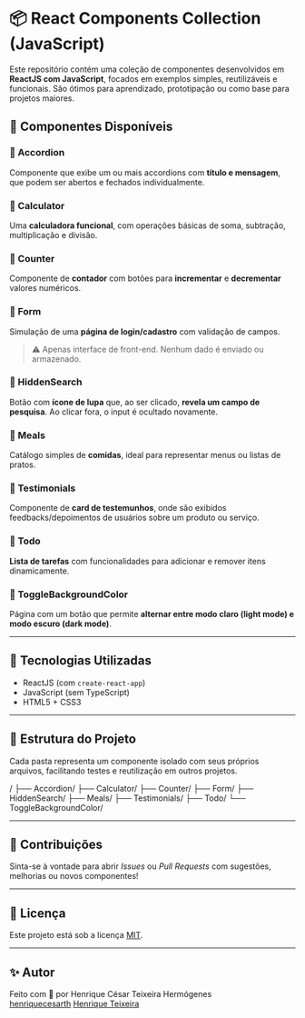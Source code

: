 # 📦 React Components Collection (JavaScript)

Este repositório contém uma coleção de componentes desenvolvidos em **ReactJS com JavaScript**, focados em exemplos simples, reutilizáveis e funcionais. São ótimos para aprendizado, prototipação ou como base para projetos maiores.

## 🧩 Componentes Disponíveis

### 📂 Accordion
Componente que exibe um ou mais accordions com **título e mensagem**, que podem ser abertos e fechados individualmente.

### 📂 Calculator
Uma **calculadora funcional**, com operações básicas de soma, subtração, multiplicação e divisão.

### 📂 Counter
Componente de **contador** com botões para **incrementar** e **decrementar** valores numéricos.

### 📂 Form
Simulação de uma **página de login/cadastro** com validação de campos.  
> ⚠️ Apenas interface de front-end. Nenhum dado é enviado ou armazenado.

### 📂 HiddenSearch
Botão com **ícone de lupa** que, ao ser clicado, **revela um campo de pesquisa**. Ao clicar fora, o input é ocultado novamente.

### 📂 Meals
Catálogo simples de **comidas**, ideal para representar menus ou listas de pratos.

### 📂 Testimonials
Componente de **card de testemunhos**, onde são exibidos feedbacks/depoimentos de usuários sobre um produto ou serviço.

### 📂 Todo
**Lista de tarefas** com funcionalidades para adicionar e remover itens dinamicamente.

### 📂 ToggleBackgroundColor
Página com um botão que permite **alternar entre modo claro (light mode) e modo escuro (dark mode)**.

---

## 🚀 Tecnologias Utilizadas

- ReactJS (com `create-react-app`)
- JavaScript (sem TypeScript)
- HTML5 + CSS3

---

## 📁 Estrutura do Projeto

Cada pasta representa um componente isolado com seus próprios arquivos, facilitando testes e reutilização em outros projetos.

/
├── Accordion/
├── Calculator/
├── Counter/
├── Form/
├── HiddenSearch/
├── Meals/
├── Testimonials/
├── Todo/
└── ToggleBackgroundColor/

---

## 🤝 Contribuições

Sinta-se à vontade para abrir *Issues* ou *Pull Requests* com sugestões, melhorias ou novos componentes!

---

## 📄 Licença

Este projeto está sob a licença [MIT](LICENSE).

---

## ✨ Autor

Feito com 💙 por Henrique César Teixeira Hermógenes  
[henriquecesarth](https://github.com/henriquecesarth)
[Henrique Teixeira](https://www.linkedin.com/in/henrique-teixeira24/)